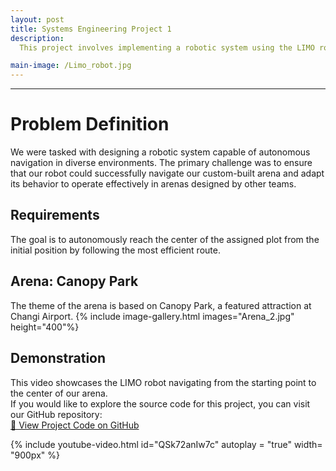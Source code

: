 ```yaml
---
layout: post
title: Systems Engineering Project 1
description:  
  This project involves implementing a robotic system using the LIMO robot platform, ROS1 (Melodic) Navigation Stack, and RTAB-Map for real-time mapping. As part of the development, we designed a 1.33m x 1.5m Changi Airport-themed arena and programmed the robot to autonomously navigate not only within our own arena but also across arenas built by other teams. Using RTAB-Map, the robot was able to generate real-time maps of both familiar and unfamiliar environments to support autonomous navigation.

main-image: /Limo_robot.jpg
---
```


---
# Problem Definition
We were tasked with designing a robotic system capable of autonomous navigation in diverse environments. The primary challenge was to ensure that our robot could successfully navigate our custom-built arena and adapt its behavior to operate effectively in  arenas designed by other teams.
## Requirements 
The goal is to autonomously reach the center of the assigned plot from the initial position by following the most efficient route.



## Arena: Canopy Park
The theme of the arena is based on Canopy Park, a featured attraction at Changi Airport.
{% include image-gallery.html images="Arena_2.jpg" height="400"%}
 


## Demonstration
This video showcases the LIMO robot navigating from the starting point to the center of our arena.  
If you would like to explore the source code for this project, you can visit our GitHub repository:  
[🔗 View Project Code on GitHub](YongJiee/Systems-Engineering-Project-1-Group-6.git)

{% include youtube-video.html id="QSk72anIw7c" autoplay = "true" width= "900px" %}  

<br>



